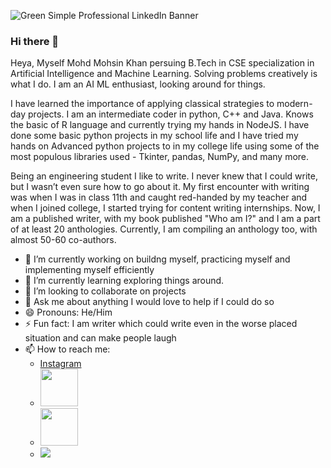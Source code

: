 ![Green Simple Professional LinkedIn Banner](https://user-images.githubusercontent.com/78999231/181784564-b1f28e0e-2cf3-40b1-b179-b269f1d56b60.png)

### Hi there 👋

<!--
**mohdmohsin123/mohdmohsin123** is a ✨ _special_ ✨ repository because its `README.md` (this file) appears on your GitHub profile.

Here are some ideas to get you started:
-->

Heya, Myself Mohd Mohsin Khan persuing B.Tech in CSE specialization in Artificial Intelligence and Machine Learning. Solving problems creatively is what I do. I am an AI ML enthusiast, looking around for things. 

I have learned the importance of applying classical strategies to modern-day projects. I am an intermediate coder in python, C++ and Java. Knows the basic of R language and currently trying my hands in NodeJS. I have done some basic python projects in my school life and I have tried my hands on Advanced python projects to in my college life using some of the most populous libraries used - Tkinter, pandas, NumPy, and many more. 

Being an engineering student I like to write. I never knew that I could write, but I wasn’t even sure how to go about it. My first encounter with writing was when I was in class 11th and caught red-handed by my teacher and when I joined college, I started trying for content writing internships. Now, I am a published writer, with my book published "Who am I?" and I am a part of at least 20 anthologies. Currently, I am compiling an anthology too, with almost 50-60 co-authors. 

- 🔭 I’m currently working on buildng myself, practicing myself and implementing myself efficiently
- 🌱 I’m currently learning exploring things around.
- 👯 I’m looking to collaborate on projects
- 💬 Ask me about anything I would love to help if I could do so
-  😄 Pronouns: He/Him
- ⚡ Fun fact: I am writer which could write even in the worse placed situation and can make people laugh
- 📫 How to reach me:
     - [Instagram](https://www.instagram.com/_archaic_rhymist/)
     - <a href="https://twitter.com/archaic_rhymist"><img src="https://user-images.githubusercontent.com/35039342/55471524-8e24cb00-5627-11e9-9389-58f3d4419153.png" width="60"></a>
     - <a href="https://www.linkedin.com/in/mohd-mohsin-khan-1a3167202/"><img src="https://user-images.githubusercontent.com/35039342/55471530-94b34280-5627-11e9-8c0e-6fe86a8406d6.png" width="60"></a>
     - <a href="mailto:786mohsin0khan@gmail.com?"><img src="https://img.shields.io/badge/gmail-%23DD0031.svg?&style=for-the-badge&logo=gmail&logoColor=white"/></a>


